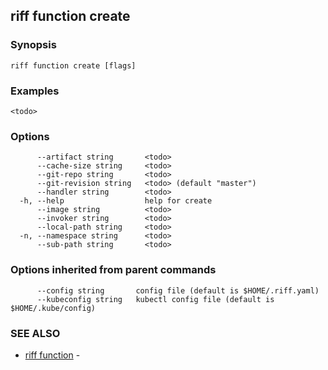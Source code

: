 ## riff function create

<todo>

### Synopsis

<todo>

```
riff function create [flags]
```

### Examples

```
<todo>
```

### Options

```
      --artifact string       <todo>
      --cache-size string     <todo>
      --git-repo string       <todo>
      --git-revision string   <todo> (default "master")
      --handler string        <todo>
  -h, --help                  help for create
      --image string          <todo>
      --invoker string        <todo>
      --local-path string     <todo>
  -n, --namespace string      <todo>
      --sub-path string       <todo>
```

### Options inherited from parent commands

```
      --config string       config file (default is $HOME/.riff.yaml)
      --kubeconfig string   kubectl config file (default is $HOME/.kube/config)
```

### SEE ALSO

* [riff function](riff_function.md)	 - <todo>

